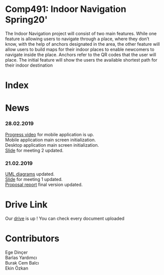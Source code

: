 # Comp491: Indoor Navigation Spring20'
The Indoor Navigation project will consist of two main features. While one feature is allowing users to navigate through a place, where they don’t know, with the help of anchors designated in the area, the other feature will allow users to build maps for their indoor places to enable newcomers to navigate inside the place. Anchors refer to the QR codes that the user will place. The initial feature will show the users the available shortest path for their indoor destination
# Index



# News
### 28.02.2019
[Progress video](https://drive.google.com/drive/folders/1zbswmWhmJqIjRpEiLm53amMJ3tlBQjD-?usp=sharing) for mobile application is up.  
Mobile application main screen initialization.  
Desktop application main screen initialization.  
[Slide](https://drive.google.com/drive/folders/1ih8I3LVB32LH-O6FLjIq1rc9RHX-Wvxy?usp=sharing) for meeting 2 updated.
### 21.02.2019
[UML diagrams](https://drive.google.com/drive/folders/1i4li74siPnp1x1eyq5QVXCMULsQJj6uw?usp=sharing) updated.  
[Slide](https://drive.google.com/drive/folders/1ih8I3LVB32LH-O6FLjIq1rc9RHX-Wvxy?usp=sharing) for meeting 1 updated.  
[Proposal report](https://drive.google.com/drive/folders/1c5z21yU6ylrhY7a-WHE0hf75bQFjW-Cc?usp=sharing) final version updated.
 

# Drive Link
Our [drive](https://drive.google.com/drive/folders/1sQKF2AT9EJE40fnMV3hev7vZ0YR7m5yO?usp=sharing) is up ! You can check every document uploaded
# Contributors 
Ege Dinçer  
Barlas Yardımcı  
Burak Cem Balcı  
Ekin Özkan  
